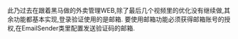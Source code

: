 此乃过去在跟着黑马做的外卖管理WEB,除了最后几个视频里的优化没有继续做,其余功能都基本实现,登录验证使用的是邮箱.
要使用邮箱功能必须获得邮箱账号的授权,在EmailSender类里配置发送验证码的邮箱.
